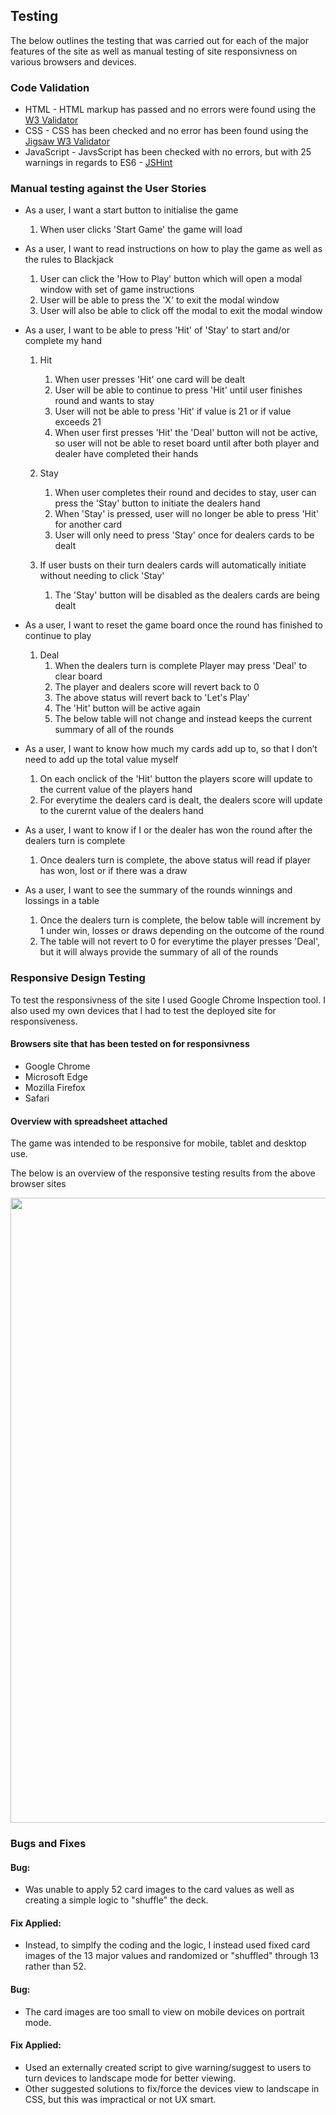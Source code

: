## Testing
The below outlines the testing that was carried out for each of the major features of the site as well as manual testing of site responsivness on various browsers and devices. 

### Code Validation

- HTML - HTML markup has passed and no errors were found using the [W3 Validator](https://validator.w3.org/)
- CSS - CSS has been checked and no error has been found using the [Jigsaw W3 Validator](https://jigsaw.w3.org/css-validator/)
- JavaScript - JavsScript has been checked with no errors, but with 25 warnings in regards to ES6 - [JSHint](https://jshint.com/) 

### Manual testing against the User Stories

* As a user, I want a start button to initialise the game
    1. When user clicks 'Start Game' the game will load

* As a user, I want to read instructions on how to play the game as well as the rules to Blackjack
    1. User can click the 'How to Play' button which will open a modal window with set of game instructions
    2. User will be able to press the 'X' to exit the modal window
    3. User will also be able to click off the modal to exit the modal window

* As a user, I want to be able to press 'Hit' of 'Stay' to start and/or complete my hand
    1. Hit
        1. When user presses 'Hit' one card will be dealt
        2. User will be able to continue to press 'Hit' until user finishes round and wants to stay
        3. User will not be able to press 'Hit' if value is 21 or if value exceeds 21
        4. When user first presses 'Hit' the 'Deal' button will not be active, so user will not be able to reset board until after both player and dealer have completed their hands

    2. Stay
        1. When user completes their round and decides to stay, user can press the 'Stay' button to initiate the dealers hand
        2. When 'Stay' is pressed, user will no longer be able to press 'Hit' for another card
        3. User will only need to press 'Stay' once for dealers cards to be dealt 

    3. If user busts on their turn dealers cards will automatically initiate without needing to click 'Stay'
        1. The 'Stay' button will be disabled as the dealers cards are being dealt

* As a user, I want to reset the game board once the round has finished to continue to play
    1. Deal
        1. When the dealers turn is complete Player may press 'Deal' to clear board
        2. The player and dealers score will revert back to 0
        3. The above status will revert back to 'Let's Play' 
        4. The 'Hit' button will be active again
        5. The below table will not change and instead keeps the current summary of all of the rounds

* As a user, I want to know how much my cards add up to, so that I don’t need to add up the total value myself
    1. On each onclick of the 'Hit' button the players score will update to the current value of the players hand
    2. For everytime the dealers card is dealt, the dealers score will update to the curernt value of the dealers hand

* As a user, I want to know if I or the dealer has won the round after the dealers turn is complete
    1. Once dealers turn is complete, the above status will read if player has won, lost or if there was a draw

* As a user, I want to see the summary of the rounds winnings and lossings in a table
    1. Once the dealers turn is complete, the below table will increment by 1 under win, losses or draws depending on the outcome of the round
    2. The table will not revert to 0 for everytime the player presses 'Deal', but it will always provide the summary of all of the rounds

### Responsive Design Testing 
To test the responsivness of the site I used Google Chrome Inspection tool. I also used my own devices that I had to test the deployed site for responsiveness. 

#### Browsers site that has been tested on for responsivness
* Google Chrome
* Microsoft Edge
* Mozilla Firefox
* Safari

#### Overview with spreadsheet attached
The game was intended to be responsive for mobile, tablet and desktop use.

The below is an overview of the responsive testing results from the above browser sites

<div align="center">
<img src="https://github.com/aprilha3097/BlackJack/blob/master/README_imgs/testing_matrix.png" width="1000">
</div>

### Bugs and Fixes

#### Bug:
- Was unable to apply 52 card images to the card values as well as creating a simple logic to "shuffle" the deck.
#### Fix Applied: 
- Instead, to simplfy the coding and the logic, I instead used fixed card images of the 13 major values and randomized or "shuffled" through 13 rather than 52. 

#### Bug:
- The card images are too small to view on mobile devices on portrait mode. 
#### Fix Applied:
- Used an externally created script to give warning/suggest to users to turn devices to landscape mode for better viewing. 
- Other suggested solutions to fix/force the devices view to landscape in CSS, but this was impractical or not UX smart. 